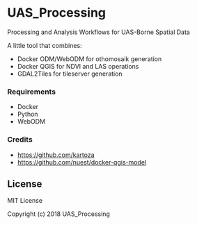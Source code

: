 # UAS_Processing
Processing and Analysis Workflows for UAS-Borne Spatial Data

A little tool that combines:

- Docker ODM/WebODM for othomosaik generation
- Docker QGIS for NDVI and LAS operations
- GDAL2Tiles for tileserver generation

### Requirements

- Docker
- Python
- WebODM
 
### Credits

- https://github.com/kartoza
- https://github.com/nuest/docker-qgis-model
    

## License

MIT License

Copyright (c) 2018 UAS_Processing
